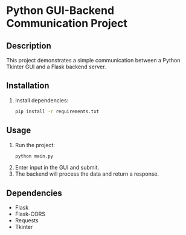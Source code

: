 # Python GUI-Backend Communication Project

## Description
This project demonstrates a simple communication between a Python Tkinter GUI and a Flask backend server.

## Installation
1. Install dependencies:
   ```sh
   pip install -r requirements.txt
   ```

## Usage
1. Run the project:
   ```sh
   python main.py
   ```
2. Enter input in the GUI and submit.
3. The backend will process the data and return a response.

## Dependencies
- Flask
- Flask-CORS
- Requests
- Tkinter
